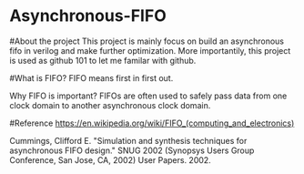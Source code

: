 # Asynchronous-FIFO

#About the project
This project is mainly focus on build an asynchronous fifo in verilog and make further optimization.
More importantily, this project is used as github 101 to let me familar with github.

#What is FIFO?
FIFO means first in first out.

Why FIFO is important?
FIFOs are often used to safely pass data from one clock domain to another asynchronous clock domain.

#Reference
https://en.wikipedia.org/wiki/FIFO_(computing_and_electronics)

Cummings, Clifford E. "Simulation and synthesis techniques for asynchronous FIFO design." SNUG 2002 (Synopsys Users Group Conference, San Jose, CA, 2002) User Papers. 2002.
